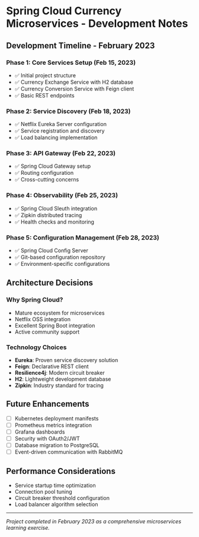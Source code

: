 # Spring Cloud Currency Microservices - Development Notes

## Development Timeline - February 2023

### Phase 1: Core Services Setup (Feb 15, 2023)
- ✅ Initial project structure
- ✅ Currency Exchange Service with H2 database
- ✅ Currency Conversion Service with Feign client
- ✅ Basic REST endpoints

### Phase 2: Service Discovery (Feb 18, 2023)
- ✅ Netflix Eureka Server configuration
- ✅ Service registration and discovery
- ✅ Load balancing implementation

### Phase 3: API Gateway (Feb 22, 2023)
- ✅ Spring Cloud Gateway setup
- ✅ Routing configuration
- ✅ Cross-cutting concerns

### Phase 4: Observability (Feb 25, 2023)
- ✅ Spring Cloud Sleuth integration
- ✅ Zipkin distributed tracing
- ✅ Health checks and monitoring

### Phase 5: Configuration Management (Feb 28, 2023)
- ✅ Spring Cloud Config Server
- ✅ Git-based configuration repository
- ✅ Environment-specific configurations

## Architecture Decisions

### Why Spring Cloud?
- Mature ecosystem for microservices
- Netflix OSS integration
- Excellent Spring Boot integration
- Active community support

### Technology Choices
- **Eureka**: Proven service discovery solution
- **Feign**: Declarative REST client
- **Resilience4j**: Modern circuit breaker
- **H2**: Lightweight development database
- **Zipkin**: Industry standard for tracing

## Future Enhancements
- [ ] Kubernetes deployment manifests
- [ ] Prometheus metrics integration
- [ ] Grafana dashboards
- [ ] Security with OAuth2/JWT
- [ ] Database migration to PostgreSQL
- [ ] Event-driven communication with RabbitMQ

## Performance Considerations
- Service startup time optimization
- Connection pool tuning
- Circuit breaker threshold configuration
- Load balancer algorithm selection

---
*Project completed in February 2023 as a comprehensive microservices learning exercise.*
